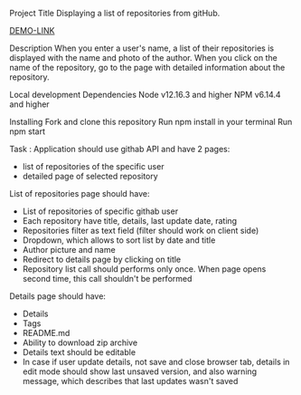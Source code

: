 Project Title
Displaying a list of repositories from gitHub.

[DEMO-LINK](https://bogdan-kotsupey.github.io/git-api/)

Description
When you enter a user's name, a list of their repositories is displayed with the name and photo of the author. 
When you click on the name of the repository, go to the page with detailed information about the repository.

Local development
Dependencies
Node v12.16.3 and higher
NPM v6.14.4 and higher

Installing
Fork and clone this repository
Run npm install in your terminal
Run npm start


Task : 
Application should use githab API and have 2 pages:
- list of repositories of the specific user
- detailed page of selected repository

List of repositories page should have:
- List of repositories of specific githab user
- Each repository have title, details, last update date, rating
- Repositories filter as text field (filter should work on client side)
- Dropdown, which allows to sort list by date and title
- Author picture and name
- Redirect to details page by clicking on title
- Repository list call should performs only once. When page opens second time, this call shouldn't be performed

Details page should have:
- Details
- Tags
- README.md
- Ability to download zip archive
- Details text should be editable
- In case if user update details, not save and close browser tab, details in edit mode should show last unsaved version, and also warning message, which describes that last updates wasn't saved
